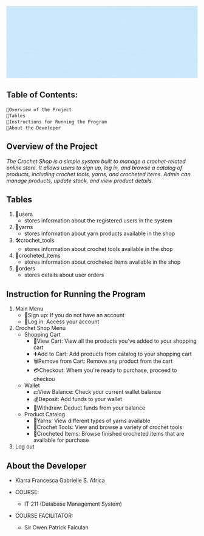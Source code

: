 ![Alt text](gif.gif)

## Table of Contents:
    📍Overview of the Project
    📍Tables
    📍Instructions for Running the Program
    📍About the Developer

## Overview of the Project
*The Crochet Shop is a simple system built to manage a crochet-related online store. It allows users to sign up, log in, and browse a catalog of products, including crochet tools, yarns, and crocheted items. Admin can manage products, update stock, and view product details.*

## Tables
1. 👤users
    - stores information about the registered users in the system
2. 🧶yarns
    - stores information about yarn products available in the shop
3. 🛠️crochet_tools
    - stores information about crochet tools available in the shop
4. 🧵crocheted_items
    - stores information about crocheted items available in the shop
5. 📝orders
    - stores details about user orders

## Instruction for Running the Program
1. Main Menu
    - 📝Sign up: If you do not have an account
    - 🔑Log in: Access your account
2. Crochet Shop Menu
    - Shopping Cart
        - 👀View Cart: View all the products you've added to your shopping cart
        - ➕Add to Cart: Add products from catalog to your shopping cart
        - 🗑️Remove from Cart: Remove any product from the cart
        - 💳Checkout: Whem you're ready to purchase, proceed to checkou
    - Wallet
        - 💵View Balance: Check your current wallet balance
        - 💰Deposit: Add funds to your wallet
        - 💸Withdraw: Deduct funds from your balance
    - Product Catalog
        - 🧶Yarns: View different types of yarns available
        - 🧶Crochet Tools: View and browse a variety of crochet tools
        - 🧶Crocheted Items: Browse finished crocheted items that are available for purchase
3. Log out

## About the Developer
- Kiarra Francesca Gabrielle S. Africa

- COURSE:
    - IT 211 (Database Management System)
- COURSE FACILITATOR:
    - Sir Owen Patrick Falculan